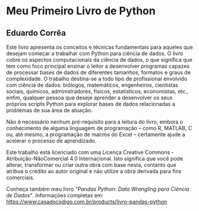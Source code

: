 # Meu Primeiro Livro de Python 

## Eduardo Corrêa

Este livro apresenta os conceitos e técnicas fundamentais para aqueles que desejam começar
a trabalhar com Python para ciência de dados. O livro cobre os aspectos computacionais da ciência
de dados, o que significa que tem como foco principal ensinar o leitor a desenvolver programas
capazes de processar bases de dados de diferentes tamanhos, formatos e graus de complexidade. O
trabalho destina-se a todo tipo de profissional envolvido com ciência de dados: biólogos,
matemáticos, engenheiros, cientistas sociais, químicos, administradores, físicos, estatísticos,
economistas, etc., enfim, qualquer pessoa que deseje aprender a desenvolver os seus próprios scripts
Python para explorar bases de dados relacionadas a problemas de sua área de atuação. 

Não é necessário nenhum pré-requisito para a leitura do livro, embora o conhecimento de
alguma linguagem de programação – como R, MATLAB, C ou, até mesmo, a programação de
macros do Excel – certamente ajude a acelerar o processo de aprendizado.

Este trabalho está licenciado com uma Licença Creative Commons - Atribuição-NãoComercial 4.0
Internacional. Isto significa que você pode alterar, transformar ou criar outra obra com base nesta,
contanto que atribua o crédito ao autor original e não utilize a obra derivada para fins comerciais.


Conheça também meu livro *"Pandas Python: Data Wrangling para Ciência de Dados"*. Informações completas em:  https://www.casadocodigo.com.br/products/livro-pandas-python

